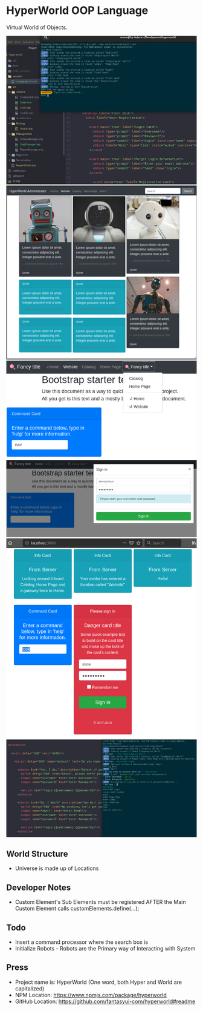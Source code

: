 # HyperWorld OOP Language
Virtual World of Objects.

![screenshot](screenshot.png)
![screenshot-robots](screenshot-robots.png)
![screenshot-command](screenshot-command.png)
![screenshot-login](screenshot-login.png)
![screenshot-browser](screenshot-browser.png)
![screenshot-conversation](screenshot-conversation.png)

## World Structure
- Universe is made up of Locations

## Developer Notes
- Custom Element's Sub Elements must be registered AFTER the Main Custom Element calls customElements.define(...);

## Todo
- Insert a command processor where the search box is
- Initialize Robots - Robots are the Primary way of Interacting with System

## Press
- Project name is: HyperWorld (One word, both Hyper and World are capitalized)
- NPM Location: https://www.npmjs.com/package/hyperworld
- GitHub Location: https://github.com/fantasyui-com/hyperworld#readme
